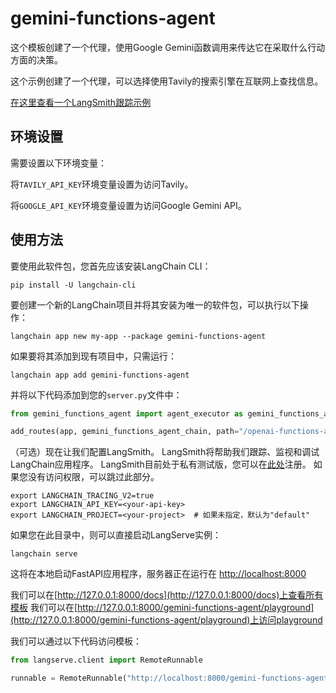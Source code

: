 # gemini-functions-agent

这个模板创建了一个代理，使用Google Gemini函数调用来传达它在采取什么行动方面的决策。

这个示例创建了一个代理，可以选择使用Tavily的搜索引擎在互联网上查找信息。

[在这里查看一个LangSmith跟踪示例](https://smith.langchain.com/public/0ebf1bd6-b048-4019-b4de-25efe8d3d18c/r)

## 环境设置

需要设置以下环境变量：

将`TAVILY_API_KEY`环境变量设置为访问Tavily。

将`GOOGLE_API_KEY`环境变量设置为访问Google Gemini API。

## 使用方法

要使用此软件包，您首先应该安装LangChain CLI：

```shell
pip install -U langchain-cli
```

要创建一个新的LangChain项目并将其安装为唯一的软件包，可以执行以下操作：

```shell
langchain app new my-app --package gemini-functions-agent
```

如果要将其添加到现有项目中，只需运行：

```shell
langchain app add gemini-functions-agent
```

并将以下代码添加到您的`server.py`文件中：
```python
from gemini_functions_agent import agent_executor as gemini_functions_agent_chain

add_routes(app, gemini_functions_agent_chain, path="/openai-functions-agent")
```

（可选）现在让我们配置LangSmith。
LangSmith将帮助我们跟踪、监视和调试LangChain应用程序。
LangSmith目前处于私有测试版，您可以在[此处](https://smith.langchain.com/)注册。
如果您没有访问权限，可以跳过此部分。

```shell
export LANGCHAIN_TRACING_V2=true
export LANGCHAIN_API_KEY=<your-api-key>
export LANGCHAIN_PROJECT=<your-project>  # 如果未指定，默认为"default"
```

如果您在此目录中，则可以直接启动LangServe实例：

```shell
langchain serve
```

这将在本地启动FastAPI应用程序，服务器正在运行在
[http://localhost:8000](http://localhost:8000)

我们可以在[http://127.0.0.1:8000/docs](http://127.0.0.1:8000/docs)上查看所有模板
我们可以在[http://127.0.0.1:8000/gemini-functions-agent/playground](http://127.0.0.1:8000/gemini-functions-agent/playground)上访问playground

我们可以通过以下代码访问模板：

```python
from langserve.client import RemoteRunnable

runnable = RemoteRunnable("http://localhost:8000/gemini-functions-agent")
```